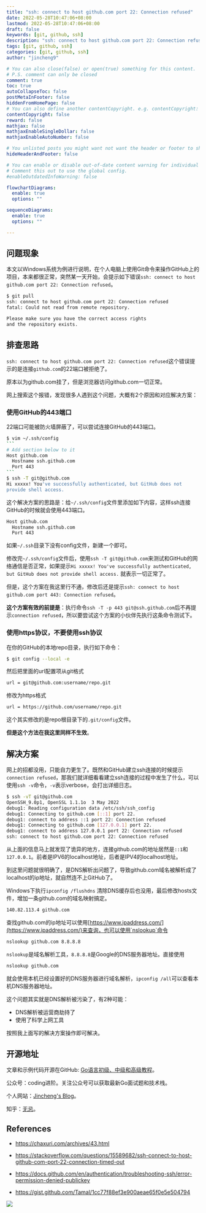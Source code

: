 ```yaml
---
title: "ssh: connect to host github.com port 22: Connection refused"
date: 2022-05-28T10:47:06+08:00
lastmod: 2022-05-28T10:47:06+08:00
draft: false
keywords: [git, github, ssh]
description: "ssh: connect to host github.com port 22: Connection refused"
tags: [git, github, ssh]
categories: [git, github, ssh]
author: "jincheng9"

# You can also close(false) or open(true) something for this content.
# P.S. comment can only be closed
comment: true
toc: true
autoCollapseToc: false
postMetaInFooter: false
hiddenFromHomePage: false
# You can also define another contentCopyright. e.g. contentCopyright: "This is another copyright."
contentCopyright: false
reward: false
mathjax: false
mathjaxEnableSingleDollar: false
mathjaxEnableAutoNumber: false

# You unlisted posts you might want not want the header or footer to show
hideHeaderAndFooter: false

# You can enable or disable out-of-date content warning for individual post.
# Comment this out to use the global config.
#enableOutdatedInfoWarning: false

flowchartDiagrams:
  enable: true
  options: ""

sequenceDiagrams: 
  enable: true
  options: ""

---
```


## 问题现象

本文以Windows系统为例进行说明，在个人电脑上使用Git命令来操作GitHub上的项目，本来都很正常，突然某一天开始，会提示如下错误`ssh: connect to host github.com port 22: Connection refused`。

```bash
$ git pull
ssh: connect to host github.com port 22: Connection refused
fatal: Could not read from remote repository.

Please make sure you have the correct access rights
and the repository exists.
```



## 排查思路

`ssh: connect to host github.com port 22: Connection refused`这个错误提示的是连接`github.com`的22端口被拒绝了。

原本以为github.com挂了，但是浏览器访问github.com一切正常。

网上搜索这个报错，发现很多人遇到这个问题，大概有2个原因和对应解决方案：

### 使用GitHub的443端口

22端口可能被防火墙屏蔽了，可以尝试连接GitHub的443端口。

````bash
$ vim ~/.ssh/config
```
# Add section below to it
Host github.com
  Hostname ssh.github.com
  Port 443
```
$ ssh -T git@github.com
Hi xxxxx! You've successfully authenticated, but GitHub does not
provide shell access.
````

这个解决方案的思路是：给`~/.ssh/config`文件里添加如下内容，这样ssh连接GitHub的时候就会使用443端口。

```markdown
Host github.com
  Hostname ssh.github.com
  Port 443
```

如果`~/.ssh`目录下没有config文件，新建一个即可。

修改完`~/.ssh/config`文件后，使用`ssh -T git@github.com`来测试和GitHub的网络通信是否正常，如果提示`Hi xxxxx! You've successfully authenticated, but GitHub does not
provide shell access.` 就表示一切正常了。

但是，这个方案在我这里行不通，修改后还是提示`ssh: connect to host github.com port 443: Connection refused`。

**这个方案有效的前提是**：执行命令`ssh -T -p 443 git@ssh.github.com`后不再提示`connection refused`，所以要尝试这个方案的小伙伴先执行这条命令测试下。



### 使用https协议，不要使用ssh协议

在你的GitHub的本地repo目录，执行如下命令：

```bash
$ git config --local -e
```

然后把里面的url配置项从git格式

```bash
url = git@github.com:username/repo.git
```

修改为https格式

```bash
url = https://github.com/username/repo.git
```

这个其实修改的是repo根目录下的`.git/config`文件。

**但是这个方法在我这里同样不生效**。



## 解决方案

网上的招都没用，只能自力更生了。既然和GitHub建立ssh连接的时候提示`connection refused`，那我们就详细看看建立ssh连接的过程中发生了什么，可以使用`ssh -v`命令，`-v`表示verbose，会打出详细日志。

```bash
$ ssh -vT git@github.com
OpenSSH_9.0p1, OpenSSL 1.1.1o  3 May 2022
debug1: Reading configuration data /etc/ssh/ssh_config
debug1: Connecting to github.com [::1] port 22.
debug1: connect to address ::1 port 22: Connection refused
debug1: Connecting to github.com [127.0.0.1] port 22.
debug1: connect to address 127.0.0.1 port 22: Connection refused
ssh: connect to host github.com port 22: Connection refused
```

从上面的信息马上就发现了诡异的地方，连接github.com的地址居然是`::1`和`127.0.0.1`。前者是IPV6的localhost地址，后者是IPV4的localhost地址。

到这里问题就很明确了，是DNS解析出问题了，导致github.com域名被解析成了localhost的ip地址，就自然连不上GitHub了。

Windows下执行`ipconfig /flushdns` 清除DNS缓存后也没用，最后修改hosts文件，增加一条github.com的域名映射搞定。

```bash
140.82.113.4 github.com
```

查找github.com的ip地址可以使用[https://www.ipaddress.com/](https://www.ipaddress.com/)来查询，也可以使用`nslookup`命令

```bash
nslookup github.com 8.8.8.8
```

`nslookup`是域名解析工具，`8.8.8.8`是Google的DNS服务器地址。直接使用

```bash
nslookup github.com
```

就会使用本机已经设置好的DNS服务器进行域名解析，`ipconfig /all`可以查看本机DNS服务器地址。

这个问题其实就是DNS解析被污染了，有2种可能：

* DNS解析被运营商劫持了
* 使用了科学上网工具

按照我上面写的解决方案操作即可解决。



## 开源地址

文章和示例代码开源在GitHub: [Go语言初级、中级和高级教程](https://github.com/jincheng9/go-tutorial)。

公众号：coding进阶。关注公众号可以获取最新Go面试题和技术栈。

个人网站：[Jincheng's Blog](https://jincheng9.github.io/)。

知乎：[无忌](https://www.zhihu.com/people/thucuhkwuji)。



## References

* https://chaxuri.com/archives/43.html

* https://stackoverflow.com/questions/15589682/ssh-connect-to-host-github-com-port-22-connection-timed-out
* https://docs.github.com/en/authentication/troubleshooting-ssh/error-permission-denied-publickey
* https://gist.github.com/Tamal/1cc77f88ef3e900aeae65f0e5e504794

![](/img/wechat.png)


